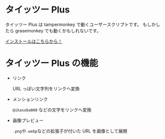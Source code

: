 # タイッツー Plus

タイッツー Plus は tampermonkey で動くユーザースクリプトです。
もしかしたら grasemonkey でも動くかもしれないです。

[インストールはこちらから！](https://ikasoba.codesk.dev/taittsuu-plus/index.js)

# タイッツー Plus の機能

- リンク

  URL っぽい文字列をリンクへ変換

- メンションリンク

  `@ikasoba000` などの文字をリンクへ変換

- 画像プレビュー

  `.png`や`.webp`などの拡張子が付いた URL を画像として展開

